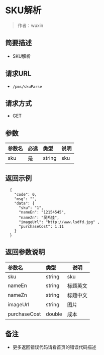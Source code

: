 # SKU解析

> 作者：wuxin

## 简要描述

- SKU解析

## 请求URL
- `/pms/skuParse`
  
## 请求方式
- GET 

## 参数

|参数名|必选|类型|说明|
|:----    |:---|:----- |-----   |
|sku |是  |string |sku   |


## 返回示例 

``` 
  {
    "code": 0,
	"msg": "",	
    "data": {
      "sku": "1",
      "nameEn": "12154545",
      "nameZn": "吴系挂",
      "imageUrl": "http://www.lsdfd.jpg" ,
      "purchaseCost": 1.11
    }
  }
```

## 返回参数说明 

|参数名|类型|说明|
|:-----  |:-----|-----                           |
|sku |string   |sku  |
|nameEn |string   |标题英文  |
|nameZn |string   |标题中文  |
|imageUrl |string   |图片  |
|purchaseCost |double   |成本  |

## 备注 

- 更多返回错误代码请看首页的错误代码描述